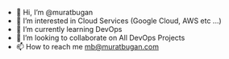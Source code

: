 - 👋 Hi, I’m @muratbugan
- 👀 I’m interested in Cloud Services (Google Cloud, AWS etc ...)
- 🌱 I’m currently learning DevOps
- 💞️ I’m looking to collaborate on All DevOps Projects
- 📫 How to reach me mb@muratbugan.com
<!---
muratbugan/muratbugan is a ✨ special ✨ repository because its `README.md` (this file) appears on your GitHub profile.
You can click the Preview link to take a look at your changes.
--->
